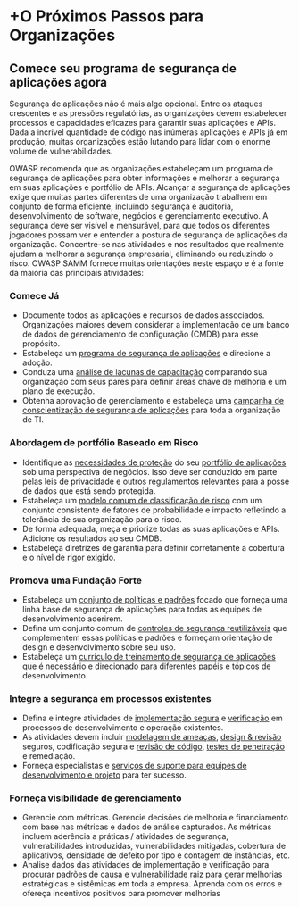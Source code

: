 # +O Próximos Passos para Organizações

## Comece seu programa de segurança de aplicações agora

Segurança de aplicações não é mais algo opcional. Entre os ataques crescentes e as pressões regulatórias, as organizações devem estabelecer processos e capacidades eficazes para garantir suas aplicações e APIs. Dada a incrível quantidade de código nas inúmeras aplicações e APIs já em produção, muitas organizações estão lutando para lidar com o enorme volume de vulnerabilidades.

OWASP recomenda que as organizações estabeleçam um programa de segurança de aplicações para obter informações e melhorar a segurança em suas aplicações e portfólio de APIs. Alcançar a segurança de aplicações exige que muitas partes diferentes de uma organização trabalhem em conjunto de forma eficiente, incluindo segurança e auditoria, desenvolvimento de software, negócios e gerenciamento executivo. A segurança deve ser visível e mensurável, para que todos os diferentes jogadores possam ver e entender a postura de segurança de aplicações da organização. Concentre-se nas atividades e nos resultados que realmente ajudam a melhorar a segurança empresarial, eliminando ou reduzindo o risco. OWASP SAMM fornece muitas orientações neste espaço e é a fonte da maioria das principais atividades:

### Comece Já

* Documente todos as aplicações e recursos de dados associados. Organizações maiores devem considerar a implementação de um banco de dados de gerenciamento de configuração (CMDB) para esse propósito.
* Estabeleça um [programa de segurança de aplicações](https://www.owasp.org/index.php/SAMM_-_Strategy_&_Metrics_-_1) e direcione a adoção.
* Conduza uma [análise de lacunas de capacitação](https://www.owasp.org/index.php/SAMM_-_Strategy_&_Metrics_-_3) comparando sua organização com seus pares para definir áreas chave de melhoria e um plano de execução.
* Obtenha aprovação de gerenciamento e estabeleça uma [campanha de conscientização de segurança de aplicações](https://www.owasp.org/index.php/SAMM_-_Education_&_Guidance_-_1) para toda a organização de TI.

### Abordagem de portfólio Baseado em Risco

* Identifique as [necessidades de proteção](https://www.owasp.org/index.php/SAMM_-_Strategy_&_Metrics_-_2) do seu [portfólio de aplicações](https://www.owasp.org/index.php/SAMM_-_Strategy_&_Metrics_-_2) sob uma perspectiva de negócios. Isso deve ser conduzido em parte pelas leis de privacidade e outros regulamentos relevantes para a posse de dados que está sendo protegida.
* Estabeleça um [modelo comum de classificação de risco](https://www.owasp.org/index.php/OWASP_Risk_Rating_Methodology) com um conjunto consistente de fatores de probabilidade e impacto refletindo a tolerância de sua organização para o risco.
* De forma adequada, meça e priorize todas as suas aplicações e APIs. Adicione os resultados ao seu CMDB.
* Estabeleça diretrizes de garantia para definir corretamente a cobertura e o nível de rigor exigido.

### Promova uma Fundação Forte

* Estabeleça um [conjunto de políticas e padrões](https://www.owasp.org/index.php/SAMM_-_Policy_&_Compliance_-_2) focado que forneça uma linha base de segurança de aplicações para todas as equipes de desenvolvimento aderirem.
* Defina um conjunto comum de [controles de segurança reutilizáveis](https://www.owasp.org/index.php/OWASP_Security_Knowledge_Framework) que complementem essas políticas e padrões e forneçam orientação de design e desenvolvimento sobre seu uso.
* Estabeleça um [currículo de treinamento de segurança de aplicações](https://www.owasp.org/index.php/SAMM_-_Education_&_Guidance_-_2) que é necessário e direcionado para diferentes papéis e tópicos de desenvolvimento.

### Integre a segurança em processos existentes

* Defina e integre atividades de [implementação segura](https://www.owasp.org/index.php/SAMM_-_Construction) e [verificação](https://www.owasp.org/index.php/SAMM_-_Verification) em processos de desenvolvimento e operação existentes.
* As atividades devem incluir [modelagem de ameaças](https://www.owasp.org/index.php/SAMM_-_Threat_Assessment_-_1), [design & revisão](https://www.owasp.org/index.php/SAMM_-Design_Review_-_1) seguros, codificação segura e [revisão de código](https://www.owasp.org/index.php/SAMM_-_Code_Review_-_1), [testes de penetração](https://www.owasp.org/index.php/SAMM_-_Security_Testing_-_1) e remediação.
* Forneça especialistas e [serviços de suporte para equipes de desenvolvimento e projeto](https://www.owasp.org/index.php/SAMM_-_Education_&_Guidance_-_3) para ter sucesso.

### Forneça visibilidade de gerenciamento

* Gerencie com métricas. Gerencie decisões de melhoria e financiamento com base nas métricas e dados de análise capturados. As métricas incluem aderência a práticas / atividades de segurança, vulnerabilidades introduzidas, vulnerabilidades mitigadas, cobertura de aplicativos, densidade de defeito por tipo e contagem de instâncias, etc.
* Analise dados das atividades de implementação e verificação para procurar padrões de causa e vulnerabilidade raiz para gerar melhorias estratégicas e sistêmicas em toda a empresa. Aprenda com os erros e ofereça incentivos positivos para promover melhorias

